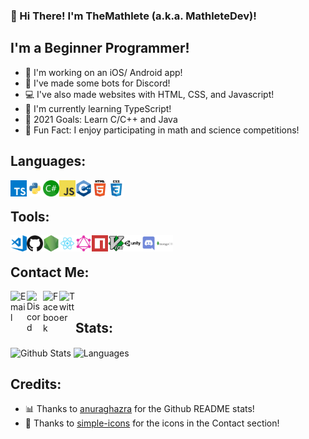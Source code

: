 ### 👋 Hi There! I'm TheMathlete (a.k.a. MathleteDev)!

## I'm a Beginner Programmer!

- 📱 I'm working on an iOS/ Android app!
- 🤖 I've made some bots for Discord!
- 💻 I've also made websites with HTML, CSS, and Javascript!
- 🧠 I'm currently learning TypeScript!
- 📅 2021 Goals: Learn C/C++ and Java
- 📝 Fun Fact: I enjoy participating in math and science competitions!

## Languages:

<img align="left" title="TypeScript" alt="TypeScript" width="26px" src="https://raw.githubusercontent.com/github/explore/80688e429a7d4ef2fca1e82350fe8e3517d3494d/topics/typescript/typescript.png" />
<img align="left" title="Python" alt="Python" width="26px" src="https://raw.githubusercontent.com/github/explore/80688e429a7d4ef2fca1e82350fe8e3517d3494d/topics/python/python.png" />
<img align="left" title="C#" alt="C#" width="26px" src="https://raw.githubusercontent.com/github/explore/80688e429a7d4ef2fca1e82350fe8e3517d3494d/topics/csharp/csharp.png" />
<img align="left" title="Javascript" alt="JavaScript" width="26px" src="https://raw.githubusercontent.com/github/explore/80688e429a7d4ef2fca1e82350fe8e3517d3494d/topics/javascript/javascript.png" />
<img align="left" title="C++" alt="C++" width="26px" src="https://raw.githubusercontent.com/github/explore/80688e429a7d4ef2fca1e82350fe8e3517d3494d/topics/cpp/cpp.png" />
<img align="left" title="HTML" alt="HTML" width="26px" src="https://raw.githubusercontent.com/github/explore/80688e429a7d4ef2fca1e82350fe8e3517d3494d/topics/html/html.png" />
<img align="left" title="CSS" alt="CSS" width="26px" src="https://raw.githubusercontent.com/github/explore/80688e429a7d4ef2fca1e82350fe8e3517d3494d/topics/css/css.png" />

<br />

## Tools:

<img align="left" title="Visual Studio Code" alt="Visual Studio Code" width="26px" src="https://raw.githubusercontent.com/github/explore/80688e429a7d4ef2fca1e82350fe8e3517d3494d/topics/visual-studio-code/visual-studio-code.png" />
<img align="left" title="Github" alt="Github" width="26px" src="https://raw.githubusercontent.com/github/explore/78df643247d429f6cc873026c0622819ad797942/topics/github/github.png" />
<img align="left" title="Node.js" alt="Node.js" width="26px" src="https://raw.githubusercontent.com/github/explore/80688e429a7d4ef2fca1e82350fe8e3517d3494d/topics/nodejs/nodejs.png" />
<img align="left" title="React" alt="React" width="26px" src="https://raw.githubusercontent.com/github/explore/80688e429a7d4ef2fca1e82350fe8e3517d3494d/topics/react/react.png" />
<img align="left" title="GraphQL" alt="GraphQL" width="26px" src="https://raw.githubusercontent.com/github/explore/80688e429a7d4ef2fca1e82350fe8e3517d3494d/topics/graphql/graphql.png" />
<img align="left" title="NPM" alt="NPM" width="26px" src="https://raw.githubusercontent.com/github/explore/80688e429a7d4ef2fca1e82350fe8e3517d3494d/topics/npm/npm.png" />
<img align="left" title="Vim" alt="Vim" width="26px" src="https://raw.githubusercontent.com/github/explore/80688e429a7d4ef2fca1e82350fe8e3517d3494d/topics/vim/vim.png" />
<img align="left" title="Unity Engine" alt="Unity Engine" width="26px" src="https://raw.githubusercontent.com/github/explore/80688e429a7d4ef2fca1e82350fe8e3517d3494d/topics/unity/unity.png" />
<img align="left" title="Discord" alt="Discord" width="26px" src="https://raw.githubusercontent.com/github/explore/80688e429a7d4ef2fca1e82350fe8e3517d3494d/topics/discord/discord.png" />
<img align="left" title="MongoDB" alt="MongoDB" width="26px" src="https://raw.githubusercontent.com/github/explore/80688e429a7d4ef2fca1e82350fe8e3517d3494d/topics/mongodb/mongodb.png" />

<br />

## Contact Me:

[<img align="left" title="Email" alt="Email" width="26px" src="https://cdn.jsdelivr.net/npm/simple-icons@v3/icons/gmail.svg" />][email]
[<img align="left" title="Discord" alt="Discord" width="26px" src="https://cdn.jsdelivr.net/npm/simple-icons@v3/icons/discord.svg" />][discord]
[<img align="left" title="Facebook" alt="Facebook" width="26px" src="https://cdn.jsdelivr.net/npm/simple-icons@v3/icons/facebook.svg" />][facebook]
[<img align="left" title="Twitter" alt="Twitter" width="26px" src="https://cdn.jsdelivr.net/npm/simple-icons@v3/icons/twitter.svg" />][twitter]

<br />

## Stats:

<img align="center" title="Github Stats" alt="Github Stats" src="https://github-readme-stats.vercel.app/api?username=MathleteDev&show_icons=true&theme=radical&custom_title=Github&include_all_commits=true&hide_border=true" />
<img align="center" title="Languages" alt="Languages" src="https://github-readme-stats.vercel.app/api/top-langs/?username=MathleteDev&theme=radical&layout=compact&custom_title=Languages&hide_border=true&hide=asp.net" />

## Credits:

- 📊 Thanks to [anuraghazra][github_stats] for the Github README stats!
- 🔗 Thanks to [simple-icons][simple_icons] for the icons in the Contact section!

[github_stats]: https://github.com/anuraghazra/github-readme-stats
[simple_icons]: https://github.com/simple-icons/simple-icons
[email]: mailto:mathletedev@gmail.com
[discord]: https://discord.gg/V6BApb2gxP
[facebook]: https://www.facebook.com/profile.php?id=100061416503358
[twitter]: https://twitter.com/MathleteDev
